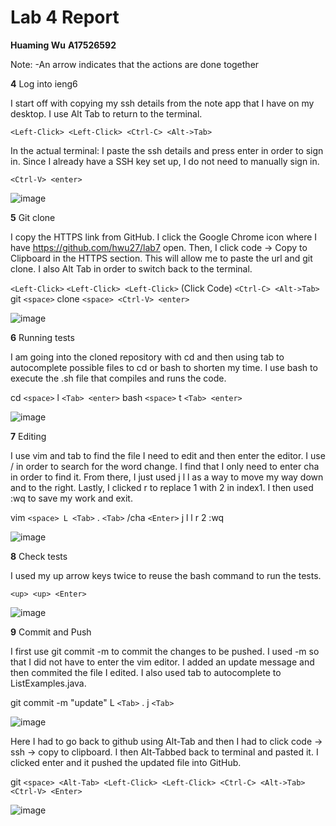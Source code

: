 # Lab 4 Report
**Huaming Wu**
**A17526592**

Note: 
-An arrow indicates that the actions are done together

**4** Log into ieng6

  I start off with copying my ssh details from the note app that I have on my desktop. I use Alt Tab to return to the terminal.
  
  `<Left-Click> <Left-Click> <Ctrl-C> <Alt->Tab>`
  
  In the actual terminal:
  I paste the ssh details and press enter in order to sign in. Since I already have a SSH key set up, I do not need to manually sign in.
  
  `<Ctrl-V> <enter>`

  ![image](https://github.com/hwu27/cse15l-lab-reports/assets/130116077/8828be34-02f1-4569-9492-c4927adfaadf)

**5** Git clone
    
  I copy the HTTPS link from GitHub. I click the Google Chrome icon where I have https://github.com/hwu27/lab7 open.
  Then, I click code -> Copy to Clipboard in the HTTPS section. This will allow me to paste the url and git clone. 
  I also Alt Tab in order to switch back to the terminal.
  
  `<Left-Click>` 
  `<Left-Click> <Left-Click>` (Click Code) `<Ctrl-C> <Alt->Tab>`
  git `<space>` clone `<space> <Ctrl-V> <enter>`

  ![image](https://github.com/hwu27/cse15l-lab-reports/assets/130116077/2da682f3-5022-409c-ab87-ca2be3c2b8f7)

**6** Running tests

  I am going into the cloned repository with cd and then using tab to autocomplete possible files to cd or bash to shorten my time. I use 
  bash to execute the .sh file that compiles and runs the code.
  
  cd `<space>` l `<Tab> <enter>`
  bash `<space>` t `<Tab> <enter>`
 
  ![image](https://github.com/hwu27/cse15l-lab-reports/assets/130116077/9130ad5f-a1b8-422a-b5b0-bc26f5dfa349)

**7** Editing
  
  I use vim and tab to find the file I need to edit and then enter the editor. I use / in order to search for the word change.
  I find that I only need to enter cha in order to find it. From there, I just used j l l as a way to move my way down and to the right.
  Lastly, I clicked r to replace 1 with 2 in index1. I then used :wq to save my work and exit.
  
  vim `<space> L <Tab>` . `<Tab>`
  /cha `<Enter>` j l l r 2
  :wq <Enter>
    
  ![image](https://github.com/hwu27/cse15l-lab-reports/assets/130116077/3a8ab014-212e-4268-94fe-ccfb430df6d4)  

**8** Check tests
  
  I used my up arrow keys twice to reuse the bash command to run the tests.
  
  `<up> <up> <Enter>`
    
  ![image](https://github.com/hwu27/cse15l-lab-reports/assets/130116077/992c4f2b-fe65-46c4-a120-e960a94bf778)
      
**9** Commit and Push

  I first use git commit -m to commit the changes to be pushed. I used -m so that I did not have to enter the vim editor. I added an update message and then
  commited the file I edited. I also used tab to autocomplete to ListExamples.java.
  
  git <space> commit <space> -m "update" L `<Tab>` . j `<Tab>`
  
  ![image](https://github.com/hwu27/cse15l-lab-reports/assets/130116077/3017134d-085b-4d1f-9030-0eec7b535579)
  
  Here I had to go back to github using Alt-Tab and then I had to click code -> ssh -> copy to clipboard. I then Alt-Tabbed back to terminal and 
  pasted it. I clicked enter and it pushed the updated file into GitHub.
  
  git `<space> <Alt-Tab> <Left-Click> <Left-Click> <Ctrl-C> <Alt->Tab> <Ctrl-V> <Enter>`

  ![image](https://github.com/hwu27/cse15l-lab-reports/assets/130116077/51708bff-7169-4d00-96cb-14e7886020ff)

